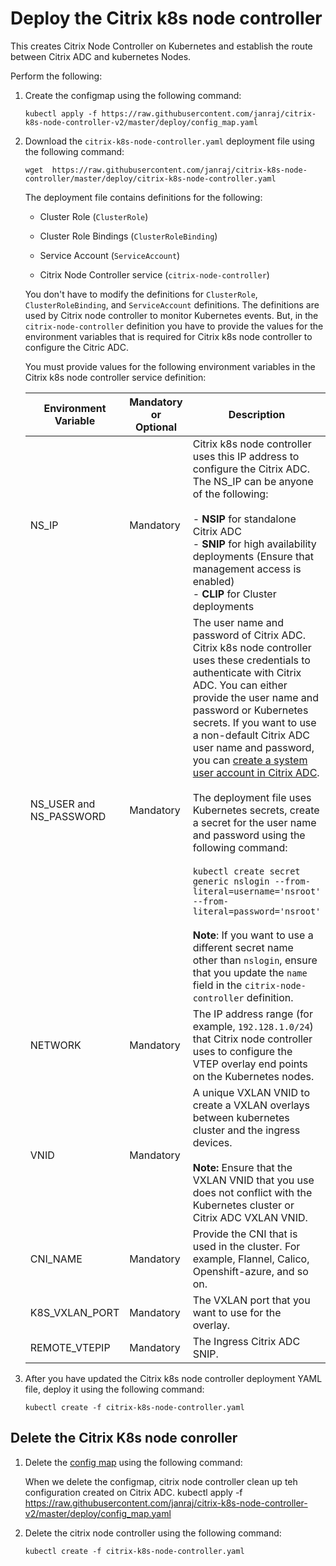 # Deploy the Citrix k8s node controller
  This creates Citrix Node Controller on Kubernetes and establish the route between Citrix ADC and kubernetes Nodes.

Perform the following:
1.  Create the configmap using the following command:

        kubectl apply -f https://raw.githubusercontent.com/janraj/citrix-k8s-node-controller-v2/master/deploy/config_map.yaml

1.  Download the `citrix-k8s-node-controller.yaml` deployment file using the following command:

        wget  https://raw.githubusercontent.com/janraj/citrix-k8s-node-controller/master/deploy/citrix-k8s-node-controller.yaml

    The deployment file contains definitions for the following:

    -  Cluster Role (`ClusterRole`)

    -  Cluster Role Bindings (`ClusterRoleBinding`)

    -  Service Account (`ServiceAccount`)

    -  Citrix Node Controller service (`citrix-node-controller`)

    You don't have to modify the definitions for `ClusterRole`, `ClusterRoleBinding`, and `ServiceAccount` definitions. The definitions are used by Citrix node controller to monitor Kubernetes events. But, in the `citrix-node-controller` definition you have to provide the values for the environment variables that is required for Citrix k8s node controller to configure the Citric ADC.

    You must provide values for the following environment variables in the Citrix k8s node controller service definition:

    | Environment Variable | Mandatory or Optional | Description |
    | -------------------- | --------------------- | ----------- |
    | NS_IP | Mandatory | Citrix k8s node controller uses this IP address to configure the Citrix ADC. The NS_IP can be anyone of the following: </br></br> - **NSIP** for standalone Citrix ADC </br>- **SNIP** for high availability deployments (Ensure that management access is enabled) </br> - **CLIP** for Cluster deployments |
    | NS_USER and NS_PASSWORD | Mandatory | The user name and password of Citrix ADC. Citrix k8s node controller uses these credentials to authenticate with Citrix ADC. You can either provide the user name and password or Kubernetes secrets. If you want to use a non-default Citrix ADC user name and password, you can [create a system user account in Citrix ADC](https://developer-docs.citrix.com/projects/citrix-k8s-ingress-controller/en/latest/deploy/deploy-cic-yaml/#create-system-user-account-for-citrix-ingress-controller-in-citrix-adc). </br></br> The deployment file uses Kubernetes secrets, create a secret for the user name and password using the following command: </br></br> `kubectl create secret  generic nslogin --from-literal=username='nsroot' --from-literal=password='nsroot'` </br></br> **Note**: If you want to use a different secret name other than `nslogin`, ensure that you update the `name` field in the `citrix-node-controller` definition. |
    | NETWORK | Mandatory | The IP address range (for example, `192.128.1.0/24`) that Citrix node controller uses to configure the VTEP overlay end points on the Kubernetes nodes.|
    | VNID | Mandatory | A unique VXLAN VNID to create a VXLAN overlays between kubernetes cluster and the ingress devices. </br></br>**Note:** Ensure that the VXLAN VNID that you use does not conflict with the Kubernetes cluster or Citrix ADC VXLAN VNID.|
    | CNI_NAME | Mandatory | Provide the CNI that is used in the cluster. For example, Flannel, Calico, Openshift-azure, and so on.|
    | K8S_VXLAN_PORT | Mandatory | The VXLAN port that you want to use for the overlay.|
    | REMOTE_VTEPIP | Mandatory | The Ingress Citrix ADC SNIP.|

1.  After you have updated the Citrix k8s node controller deployment YAML file, deploy it using the following command:

        kubectl create -f citrix-k8s-node-controller.yaml

## Delete the Citrix K8s node conroller 


1.  Delete the [config map](config_map.yaml) using the following command:
	
	When we delete the configmap, citrix node controller clean up teh configuration created on Citrix ADC.
        kubectl apply -f https://raw.githubusercontent.com/janraj/citrix-k8s-node-controller-v2/master/deploy/config_map.yaml

1.  Delete the citrix node controller  using the following command:

        kubectl create -f citrix-k8s-node-controller.yaml
